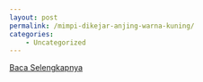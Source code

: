 ```yaml
---
layout: post
permalink: /mimpi-dikejar-anjing-warna-kuning/
categories:
    - Uncategorized
---
```


[Baca Selengkapnya](/01)
